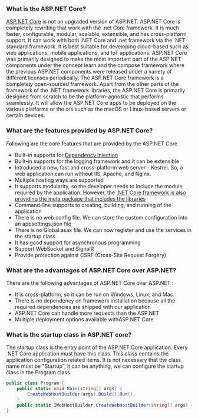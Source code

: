 ### What is the ASP.NET Core?
[ASP.NET Core](https://www.dotnettricks.com/training/masters-program/aspnet-core) is not an upgraded version of ASP.NET. ASP.NET Core is completely rewriting that work with the .net Core framework. It is much faster, configurable, modular, scalable, extensible, and has cross-platform support. It can work with both .NET Core and .net framework via the .NET standard framework. It is best suitable for developing cloud-based such as web applications, mobile applications, and IoT applications.
ASP.NET Core was primarily designed to make the most important part of the ASP.NET components under the concept learn and the compose framework where the previous ASP.NET components were released under a variety of different licenses periodically, The ASP.NET Core framework is a completely open-sourced framework. Apart from the other parts of the framework of the .NET framework libraries, the ASP.NET Core is primarily designed from scratch to be the platform-agnostic that performs seamlessly. It will allow the ASP.NET Core apps to be deployed on the various platforms or the o/s such as the macOS or Linux-based servers or certain devices.

### What are the features provided by ASP.NET Core?

Following are the core features that are provided by the ASP.NET Core
- Built-in supports for [Dependency Injection](https://www.dotnettricks.com/learn/dependencyinjection)
- Built-in supports for the logging framework and it can be extensible
- Introduced a new, fast and cross-platform web server - Kestrel. So, a web application can run without IIS, Apache, and Nginx.
- Multiple hosting ways are supported
- It supports modularity, so the developer needs to include the module required by the application. However, the [.NET Core framework is also providing the meta package that includes the libraries](https://www.dotnettricks.com/learn/netcore)
- Command-line supports to creating, building, and running of the application
- There is no web.config file. We can store the custom configuration into an appsettings.json file
- There is no Global.asax file. We can now register and use the services in the startup class
- It has good support for asynchronous programming
- Support WebSocket and SignalR
- Provide protection against CSRF (Cross-Site Request Forgery)

### What are the advantages of ASP.NET Core over ASP.NET?
There are the following advantages of ASP.NET Core over ASP.NET :

- It is cross-platform, so it can be run on Windows, Linux, and Mac.
- There is no dependency on framework installation because all the required dependencies are shipped with our application
- ASP.NET Core can handle more requests than the ASP.NET
- Multiple deployment options available withASP.NET Core

### What is the startup class in ASP.NET core?

The startup class is the entry point of the ASP.NET Core application. Every .NET Core application must have this class. This class contains the application configuration related items. It is not necessary that the class name must be "Startup", it can be anything, we can configure the startup class in the Program class.
    
```csharp
public class Program {
	public static void Main(string[] args) {
		CreateWebHostBuilder(args).Build().Run();
	}
	public static IWebHostBuilder CreateWebHostBuilder(string[] args) => WebHost.CreateDefaultBuilder(args).UseStartup<TestClass>();
}
```
